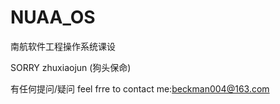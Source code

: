 # NUAA_OS
南航软件工程操作系统课设

SORRY zhuxiaojun (狗头保命)

有任何提问/疑问 feel frre to contact me:beckman004@163.com